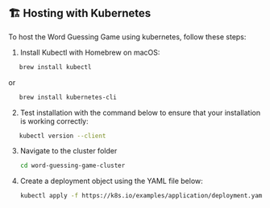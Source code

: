 ## 🏗 Hosting with Kubernetes

To host the Word Guessing Game using kubernetes, follow these steps:
1. Install Kubectl with Homebrew on macOS:
```bash
   brew install kubectl
   ```
or
```bash
   brew install kubernetes-cli
   ```
2. Test installation with the command below to ensure that your installation is working correctly:
```bash
   kubectl version --client
   ```

3. Navigate to the cluster folder
   ```bash
   cd word-guessing-game-cluster
   ```

2. Create a deployment object using the YAML file below:
   ```bash
   kubectl apply -f https://k8s.io/examples/application/deployment.yaml
   ```
